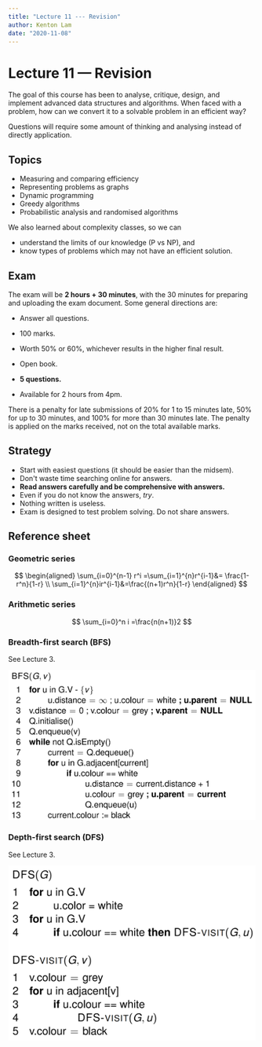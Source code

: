 ```yaml
---
title: "Lecture 11 --- Revision"
author: Kenton Lam
date: "2020-11-08"
---
```


# Lecture 11 &mdash; Revision

The goal of this course has been to analyse, critique, design, and implement advanced data structures and algorithms. When faced with a problem, how can we convert it to a solvable problem in an efficient way?

Questions will require some amount of thinking and analysing instead of directly application.

## Topics

- Measuring and comparing efficiency
- Representing problems as graphs
- Dynamic programming
- Greedy algorithms
- Probabilistic analysis and randomised algorithms

We also learned about complexity classes, so we can

- understand the limits of our knowledge (P vs NP), and
- know types of problems which may not have an efficient solution.

## Exam

The exam will be **2 hours + 30 minutes**, with the 30 minutes for preparing and uploading the exam document. Some general directions are:

- Answer all questions.
- 100 marks.
- Worth 50% or 60%, whichever results in the higher final result.
- Open book.

- **5 questions.**
- Available for 2 hours from 4pm.

There is a penalty for late submissions of 20% for 1 to 15 minutes late, 50% for up to 30 minutes, and 100% for more than 30 minutes late. The penalty is applied on the marks received, not on the total available marks.

## Strategy

- Start with easiest questions (it should be easier than the midsem).
- Don't waste time searching online for answers.
- **Read answers carefully and be comprehensive with answers.**
- Even if you do not know the answers, *try*.
- Nothing written is useless.
- Exam is designed to test problem solving. Do not share answers.

## Reference sheet

### Geometric series

$$
\begin{aligned}
\sum_{i=0}^{n-1} r^i =\sum_{i=1}^{n}r^{i-1}&= \frac{1-r^n}{1-r} \\ 
\sum_{i=1}^{n}ir^{i-1}&=\frac{(n+1)r^n}{1-r}
\end{aligned}
$$

### Arithmetic series

$$
\sum_{i=0}^n i =\frac{n(n+1)}2 
$$

### Breadth-first search (BFS)

See Lecture 3.

![image-20201109174815805](assets/image-20201109174815805.png)

### Depth-first search (DFS)

See Lecture 3.

![image-20201109174952011](assets/image-20201109174952011.png)